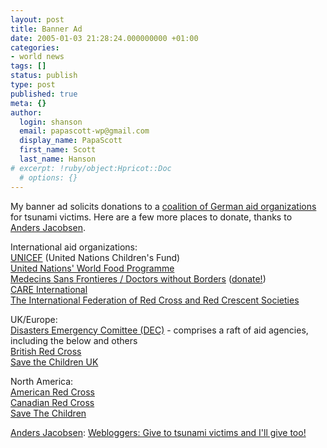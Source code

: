 ```yaml
---
layout: post
title: Banner Ad
date: 2005-01-03 21:28:24.000000000 +01:00
categories:
- world news
tags: []
status: publish
type: post
published: true
meta: {}
author:
  login: shanson
  email: papascott-wp@gmail.com
  display_name: PapaScott
  first_name: Scott
  last_name: Hanson
# excerpt: !ruby/object:Hpricot::Doc
  # options: {}
---
```

<p>My banner ad solicits donations to a <a href="http://www.aktion-deutschland-hilft.de/">coalition of German aid organizations</a> for tsunami victims. Here are a few more places to donate, thanks to<br />
<a href="http://www.jacobsen.no/anders/blog/">Anders Jacobsen</a>. </p>
<p>International aid organizations:<br />
<a href="http://unicef.org/">UNICEF</a> (United Nations Children's Fund)<br />
<a href="http://www.wfp.org/">United Nations' World Food Programme</a><br />
<a href="http://www.msf.org/">Medecins Sans Frontieres / Doctors without Borders</a> (<a href="http://www.msf.org/donations/index.cfm">donate!</a>)<br />
<a href="http://www.care.org/">CARE International</a><br />
<a href="http://www.ifrc.org/">The International Federation of Red Cross and Red Crescent Societies</a></p>
<p>UK/Europe:<br />
<a href="http://www.dec.org.uk/">Disasters Emergency Comittee (DEC)</a> - comprises a raft of aid agencies, including the below and others<br />
<a href="http://www.redcross.org.uk/">British Red Cross</a><br />
<a href="http://www.savethechildren.org.uk/">Save the Children UK</a></p>
<p>North America:<br />
<a href="http://www.redcross.org/">American Red Cross</a><br />
<a href="http://www.redcross.ca/">Canadian Red Cross</a><br />
<a href="http://www.savethechildren.org/">Save The Children</a></p>
<p><a href="http://www.jacobsen.no/anders/blog/">Anders Jacobsen</a>: <a href="http://www.jacobsen.no/anders/blog/archives/2005/01/02/webloggers_give_to_tsunami_victims_and_ill_give_too.html">Webloggers: Give to tsunami victims and I'll give too!</a></p>
